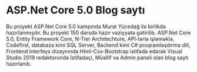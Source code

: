 # ASP.Net Core 5.0 Blog saytı 
Bu proyekt ASP.Net Core 5.0 kampında Murat Yücedağ ilə birlikdə hazırlanmışdır. Bu proyekt 150 dərsdə hazır vəziyyətə gətirilib.
ASP.Net Core 5.0, Entity Framework Core, N-Tier Architechture, API-lərlə işləməklə, Codefirst, databaza kimi SQL Server, Backend kimi C# proqramlaşdırma dili, Frontend interfeys dizaynında Html-Css-Bootstrap istifadə edərək Visual Studio 2019 redaktorunda İstifadəçi, Müəllif və Admin paneli olan blog saytı hazırlanıb.


